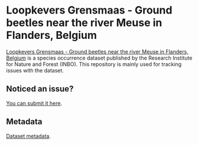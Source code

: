 # Loopkevers Grensmaas - Ground beetles near the river Meuse in Flanders, Belgium

[Loopkevers Grensmaas - Ground beetles near the river Meuse in Flanders, Belgium](http://dataset.inbo.be/kevers-grensmaas-occurrences) is a species occurrence dataset published by the Research Institute for Nature and Forest (INBO). This repository is mainly used for tracking issues with the dataset.

## Noticed an issue?

[You can submit it here](https://github.com/LifeWatchINBO/kevers-grensmaas-occurrences/issues).

## Metadata

[Dataset metadata](metadata.md).
